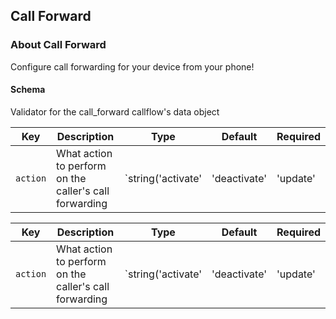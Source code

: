 ## Call Forward

### About Call Forward

Configure call forwarding for your device from your phone!

#### Schema

Validator for the call_forward callflow's data object



Key | Description | Type | Default | Required
--- | ----------- | ---- | ------- | --------
`action` | What action to perform on the caller's call forwarding | `string('activate' | 'deactivate' | 'update' | 'toggle' | 'menu')` |   | `false`



Key | Description | Type | Default | Required
--- | ----------- | ---- | ------- | --------
`action` | What action to perform on the caller's call forwarding | `string('activate' | 'deactivate' | 'update' | 'toggle' | 'menu')` |   | `false`
